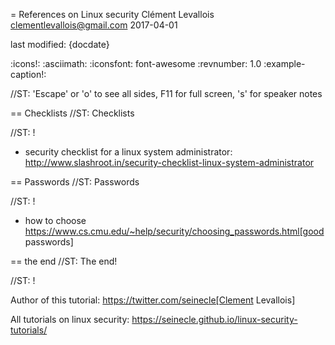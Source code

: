 = References on Linux security
Clément Levallois <clementlevallois@gmail.com>
2017-04-01

last modified: {docdate}

:icons!:
:asciimath:
:iconsfont:   font-awesome
:revnumber: 1.0
:example-caption!:

//ST: 'Escape' or 'o' to see all sides, F11 for full screen, 's' for speaker notes

== Checklists
//ST: Checklists

//ST: !
- security checklist for a linux system administrator: http://www.slashroot.in/security-checklist-linux-system-administrator

== Passwords
//ST: Passwords

//ST: !
- how to choose https://www.cs.cmu.edu/~help/security/choosing_passwords.html[good passwords]

== the end
//ST: The end!

//ST: !

Author of this tutorial: https://twitter.com/seinecle[Clement Levallois]

All tutorials on linux security: https://seinecle.github.io/linux-security-tutorials/
